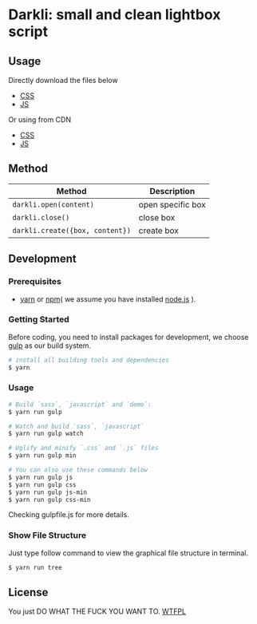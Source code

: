 # Darkli: small and clean lightbox script

## Usage

Directly download the files below
  - [CSS](https://raw.githubusercontent.com/akccakcctw/darkli/master/dist/darkli.min.css)
  - [JS](https://raw.githubusercontent.com/akccakcctw/darkli/master/dist/darkli.min.js)

Or using from CDN
  - [CSS](https://cdn.rawgit.com/akccakcctw/darkli/master/dist/darkli.min.css)
  - [JS](https://cdn.rawgit.com/akccakcctw/darkli/master/dist/darkli.min.js)

## Method

| Method                        | Description |
| ----------------------------- | ----------- |
| `darkli.open(content)`          | open specific box |
| `darkli.close()`                | close box |
| `darkli.create({box, content})` | create box |

## Development

### Prerequisites

- [yarn](https://yarnpkg.com/) or [npm](https://www.npmjs.com/)( we assume you have installed [node.js](https://nodejs.org/en/) ).

### Getting Started

Before coding, you need to install packages for development, we choose [gulp](http://gulpjs.com/) as our build system.

```bash
# install all building tools and dependencies
$ yarn
```

### Usage

```bash
# Build `sass`, `javascript` and `demo`:
$ yarn run gulp

# Watch and build `sass`, `javascript`
$ yarn run gulp watch

# Uglify and minify `.css` and `.js` files
$ yarn run gulp min

# You can also use these commands below
$ yarn run gulp js
$ yarn run gulp css
$ yarn run gulp js-min
$ yarn run gulp css-min

```

Checking gulpfile.js for more details.

### Show File Structure

Just type follow command to view the graphical file structure in terminal.

```bash
$ yarn run tree
```

## License
You just DO WHAT THE FUCK YOU WANT TO. [WTFPL](https://github.com/akccakcctw/darkli/blob/master/LICENSE)
